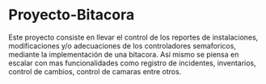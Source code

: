 # Proyecto-Bitacora
Este proyecto consiste en llevar el control de los reportes de instalaciones, modificaciones y/o adecuaciones de los controladores semaforicos, mediante la implementación de una bitacora. Así mismo se piensa en escalar con mas funcionalidades como registro de incidentes, inventarios, control de cambios, control de camaras entre otros.
